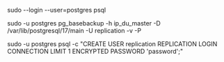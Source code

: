 sudo --login --user=postgres psql

sudo -u postgres pg_basebackup -h ip_du_master -D /var/lib/postgresql/17/main -U replication -v -P

sudo -u postgres psql -c "CREATE USER replication REPLICATION LOGIN CONNECTION LIMIT 1 ENCRYPTED PASSWORD 'password';"